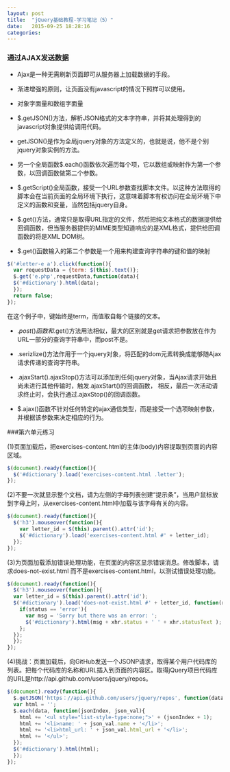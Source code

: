 ```yaml
---
layout: post
title:  "jQuery基础教程-学习笔记（5）"
date:   2015-09-25 18:28:16
categories:
---
```


### 通过AJAX发送数据

+ Ajax是一种无需刷新页面即可从服务器上加载数据的手段。

+ 渐进增强的原则，让页面没有javascript的情况下照样可以使用。

+ 对象字面量和数组字面量

+ $.getJSON()方法，解析JSON格式的文本字符串，并将其处理得到的javascript对象提供给调用代码。

+ getJSON()是作为全局jquery对象的方法定义的，也就是说，他不是个别jquery对象实例的方法。

+ 另一个全局函数$.each()函数依次遍历每个项，它以数组或映射作为第一个参数，以回调函数做第二个参数。

+ $.getScript()全局函数，接受一个URL参数查找脚本文件。以这种方法取得的脚本会在当前页面的全局环境下执行，这意味着脚本有权访问在全局环境下中定义的函数和变量，当然包括jquery自身。

+ $.get()方法，通常只是取得URL指定的文件，然后把纯文本格式的数据提供给回调函数，但当服务器提供的MIME类型知道响应的是XML格式，提供给回调函数的将是XML DOM树。

+ $.get()函数输入的第二个参数是一个用来构建查询字符串的键和值的映射

```javascript
$('#letter-e a').click(function(){
  var requestData = {term: $(this).text()};
  $.get('e.php',requestData,function(data){
  $('#dictionary').html(data);
  });
  return false;
});
```
在这个例子中，键始终是term，而值取自每个链接的文本。

+ $.post()函数和$.get()方法用法相似，最大的区别就是get请求把参数放在作为URL一部分的查询字符串中，而post不是。

+ .serizlize()方法作用于一个jquery对象，将匹配的dom元素转换成能够随Ajax请求传递的查询字符串。

+ .ajaxStart().ajaxStop()方法可以添加到任何jquery对象，当Ajax请求开始且尚未进行其他传输时，触发.ajaxStart()的回调函数，
相反，最后一次活动请求终止时，会执行通过.ajaxStop()的回调函数。

+ $.ajax()函数不针对任何特定的ajax通信类型，而是接受一个选项映射参数，并根据该参数来决定相应的行为。



###第六单元练习

(1)页面加载后，把exercises-content.html的主体(body)内容提取到页面的内容区域。

```javascript
$(document).ready(function(){  
  $('#dictionary').load('exercises-content.html .letter');   
});
```
(2)不要一次就显示整个文档，请为左侧的字母列表创建“提示条”，当用户鼠标放到字母上时，从exercises-content.html中加载与该字母有关的内容。

```javascript
$(document).ready(function(){  
  $('h3').mouseover(function(){  
    var letter_id = $(this).parent().attr('id');  
    $('#dictionary').load('exercises-content.html #' + letter_id);  
  });  
});  
```
(3)为页面加载添加错误处理功能，在页面的内容区显示错误消息。修改脚本，请求does-not-exist.html
而不是exercises-content.html，以测试错误处理功能。

```javascript
$(document).ready(function(){  
  $('h3').mouseover(function(){  
  var letter_id = $(this).parent().attr('id');  
  $('#dictionary').load('does-not-exist.html #' + letter_id, function(response, status, xhr){  
    if(status == 'error'){  
      var msg = 'Sorry but there was an error: ';  
      $('#dictionary').html(msg + xhr.status + ' ' + xhr.statusText );  
    };  
  });  
  });  
});
```
(4)挑战：页面加载后，向GitHub发送一个JSONP请求，取得某个用户代码库的列表。把每个代码库的名称和URL插入到页面的内容区。取得jQuery项目代码库的URL是http://api.github.com/users/jquery/repos。

```javascript
$(document).ready(function(){  
  $.getJSON('https：//api.github.com/users/jquery/repos', function(data){  
  var html = '';  
  $.each(data, function(jsonIndex, json_val){  
    html += '<ul style="list-style-type:none;">' + (jsonIndex + 1);  
    html += '<li>name: ' + json_val.name + '</li>';  
    html += '<li>html_url: ' + json_val.html_url + '</li>';  
    html += '</ul>';  
  });  
  $('#dictionary').html(html);  
  });  
});
```
